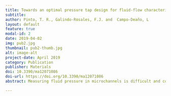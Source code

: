 ```yaml
---
title: Towards an optimal pressure tap design for fluid-flow characterisation at microscales
subtitle:
author: Pinto, T. R., Galindo-Rosales, F.J. and  Campo-Deaño, L
layout: default
feature: true
modal-id: 2
date: 2019-04-02
img: pub2.jpg
thumbnail: pub2-thumb.jpg
alt: image-alt
project-date: April 2019
category: Publication
publisher: Materials
doi: 10.3390/ma12071086
doi-url: https://doi.org/10.3390/ma12071086
abstract: Measuring fluid pressure in microchannels is difficult and constitutes a challenge to even the most experienced of experimentalists. Currently, to the best of the authors' knowledge, no optimal solution are being used for the design of pressure taps, nor guidelines concerning their shape and its relation with the accuracy of the readings. In an attempt to address this issue, a parametric study was devised to evaluate the performance of different pressure tap designs, 18 in total. These were obtained by combining three shape parameters&#58; sub-channel width (w) and sub-channel-tap radius (R) or angle (α), while having the sub-channel length kept constant. For each configuration, pressure drop measurements were carried out along several lengths of a straight microfluidic rectangular channel and later compared to an analytical solution. The microchannels were fabricated out of PDMS using standard soft-lithography techniques, pressure drop was measured with differential pressure sensors, the test fluid was DI water and the flow conditions varied from creeping flow up to R e c ∼100. Pressure taps, having smooth contours (characterised by the radius R) and a sub-channel width (w) of 108 μ m , performed the best with results from that of radius R = 50 μ m only falling short of the theory by a mere ∼ 5 %.

---
```

